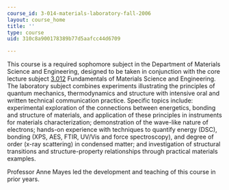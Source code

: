 ```yaml
---
course_id: 3-014-materials-laboratory-fall-2006
layout: course_home
title: ''
type: course
uid: 310c8a900178389b77d5aafcc44d6709

---
```

This course is a required sophomore subject in the Department of Materials Science and Engineering, designed to be taken in conjunction with the core lecture subject [3.012](/courses/3-012-fundamentals-of-materials-science-fall-2005) Fundamentals of Materials Science and Engineering. The laboratory subject combines experiments illustrating the principles of quantum mechanics, thermodynamics and structure with intensive oral and written technical communication practice. Specific topics include: experimental exploration of the connections between energetics, bonding and structure of materials, and application of these principles in instruments for materials characterization; demonstration of the wave-like nature of electrons; hands-on experience with techniques to quantify energy (DSC), bonding (XPS, AES, FTIR, UV/Vis and force spectroscopy), and degree of order (x-ray scattering) in condensed matter; and investigation of structural transitions and structure-property relationships through practical materials examples.

Professor Anne Mayes led the development and teaching of this course in prior years.
